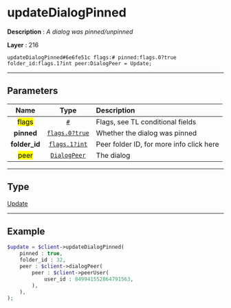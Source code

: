# updateDialogPinned

**Description** : *A dialog was pinned/unpinned*

**Layer** : 216

```tl
updateDialogPinned#6e6fe51c flags:# pinned:flags.0?true folder_id:flags.1?int peer:DialogPeer = Update;
```

---

## Parameters

| Name | Type | Description |
| :---: | :---: | :--- |
| <mark>flags</mark> | [`#`](type/#) | Flags, see TL conditional fields |
| **pinned** | [`flags.0?true`](type/true) | Whether the dialog was pinned |
| **folder_id** | [`flags.1?int`](type/int) | Peer folder ID, for more info click here |
| <mark>peer</mark> | [`DialogPeer`](type/DialogPeer) | The dialog |

---

## Type

[Update](type/Update)

---

## Example

```php
$update = $client->updateDialogPinned(
	pinned : true,
	folder_id : 32,
	peer : $client->dialogPeer(
		peer : $client->peerUser(
			user_id : 849941552864791563,
		),
	),
);
```